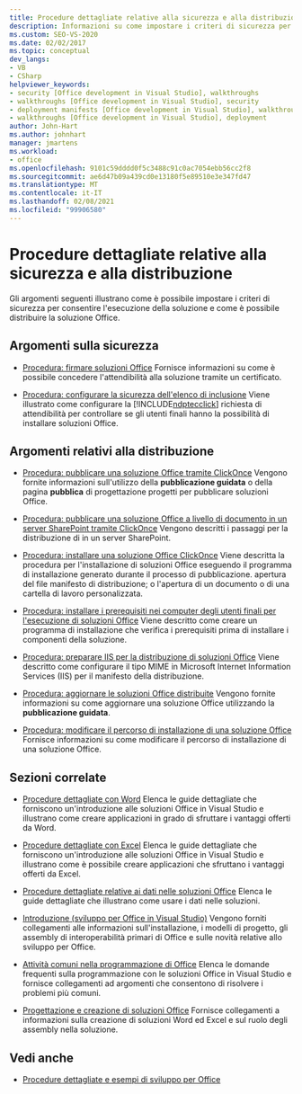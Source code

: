 ```yaml
---
title: Procedure dettagliate relative alla sicurezza e alla distribuzione
description: Informazioni su come impostare i criteri di sicurezza per consentire l'esecuzione della soluzione e su come distribuire la soluzione Office.
ms.custom: SEO-VS-2020
ms.date: 02/02/2017
ms.topic: conceptual
dev_langs:
- VB
- CSharp
helpviewer_keywords:
- security [Office development in Visual Studio], walkthroughs
- walkthroughs [Office development in Visual Studio], security
- deployment manifests [Office development in Visual Studio], walkthroughs
- walkthroughs [Office development in Visual Studio], deployment
author: John-Hart
ms.author: johnhart
manager: jmartens
ms.workload:
- office
ms.openlocfilehash: 9101c59dddd0f5c3488c91c0ac7054ebb56cc2f8
ms.sourcegitcommit: ae6d47b09a439cd0e13180f5e89510e3e347fd47
ms.translationtype: MT
ms.contentlocale: it-IT
ms.lasthandoff: 02/08/2021
ms.locfileid: "99906580"
---
```

# <a name="security-and-deployment-walkthroughs"></a>Procedure dettagliate relative alla sicurezza e alla distribuzione
  Gli argomenti seguenti illustrano come è possibile impostare i criteri di sicurezza per consentire l'esecuzione della soluzione e come è possibile distribuire la soluzione Office.

## <a name="security-topics"></a>Argomenti sulla sicurezza
- [Procedura: firmare soluzioni Office](../vsto/how-to-sign-office-solutions.md) Fornisce informazioni su come è possibile concedere l'attendibilità alla soluzione tramite un certificato.

- [Procedura: configurare la sicurezza dell'elenco di inclusione](../vsto/how-to-configure-inclusion-list-security.md) Viene illustrato come configurare la [!INCLUDE[ndptecclick](../vsto/includes/ndptecclick-md.md)] richiesta di attendibilità per controllare se gli utenti finali hanno la possibilità di installare soluzioni Office.

## <a name="deployment-topics"></a>Argomenti relativi alla distribuzione
- [Procedura: pubblicare una soluzione Office tramite ClickOnce](/previous-versions/bb386095(v=vs.110)) Vengono fornite informazioni sull'utilizzo della **pubblicazione guidata** o della pagina **pubblica** di progettazione progetti per pubblicare soluzioni Office.

- [Procedura: pubblicare una soluzione Office a livello di documento in un server SharePoint tramite ClickOnce](/previous-versions/bb608595(v=vs.110)) Vengono descritti i passaggi per la distribuzione di in un server SharePoint.

- [Procedura: installare una soluzione Office ClickOnce](/previous-versions/bb608592(v=vs.110)) Viene descritta la procedura per l'installazione di soluzioni Office eseguendo il programma di installazione generato durante il processo di pubblicazione. apertura del file manifesto di distribuzione; o l'apertura di un documento o di una cartella di lavoro personalizzata.

- [Procedura: installare i prerequisiti nei computer degli utenti finali per l'esecuzione di soluzioni Office](/previous-versions/bb608608(v=vs.110)) Viene descritto come creare un programma di installazione che verifica i prerequisiti prima di installare i componenti della soluzione.

- [Procedura: preparare IIS per la distribuzione di soluzioni Office](/previous-versions/bb608629(v=vs.110)) Viene descritto come configurare il tipo MIME in Microsoft Internet Information Services (IIS) per il manifesto della distribuzione.

- [Procedura: aggiornare le soluzioni Office distribuite](/previous-versions/bb157871(v=vs.110)) Vengono fornite informazioni su come aggiornare una soluzione Office utilizzando la **pubblicazione guidata**.

- [Procedura: modificare il percorso di installazione di una soluzione Office](/previous-versions/bb608626(v=vs.110)) Fornisce informazioni su come modificare il percorso di installazione di una soluzione Office.

## <a name="related-sections"></a>Sezioni correlate
- [Procedure dettagliate con Word](../vsto/walkthroughs-using-word.md) Elenca le guide dettagliate che forniscono un'introduzione alle soluzioni Office in Visual Studio e illustrano come creare applicazioni in grado di sfruttare i vantaggi offerti da Word.

- [Procedure dettagliate con Excel](../vsto/walkthroughs-using-excel.md) Elenca le guide dettagliate che forniscono un'introduzione alle soluzioni Office in Visual Studio e illustrano come è possibile creare applicazioni che sfruttano i vantaggi offerti da Excel.

- [Procedure dettagliate relative ai dati nelle soluzioni Office](../vsto/data-in-office-solutions-walkthroughs.md) Elenca le guide dettagliate che illustrano come usare i dati nelle soluzioni.

- [Introduzione &#40;sviluppo per Office in Visual Studio&#41;](../vsto/getting-started-office-development-in-visual-studio.md) Vengono forniti collegamenti alle informazioni sull'installazione, i modelli di progetto, gli assembly di interoperabilità primari di Office e sulle novità relative allo sviluppo per Office.

- [Attività comuni nella programmazione di Office](../vsto/common-tasks-in-office-programming.md) Elenca le domande frequenti sulla programmazione con le soluzioni Office in Visual Studio e fornisce collegamenti ad argomenti che consentono di risolvere i problemi più comuni.

- [Progettazione e creazione di soluzioni Office](../vsto/designing-and-creating-office-solutions.md) Fornisce collegamenti a informazioni sulla creazione di soluzioni Word ed Excel e sul ruolo degli assembly nella soluzione.

## <a name="see-also"></a>Vedi anche
- [Procedure dettagliate e esempi di sviluppo per Office](../vsto/office-development-samples-and-walkthroughs.md)